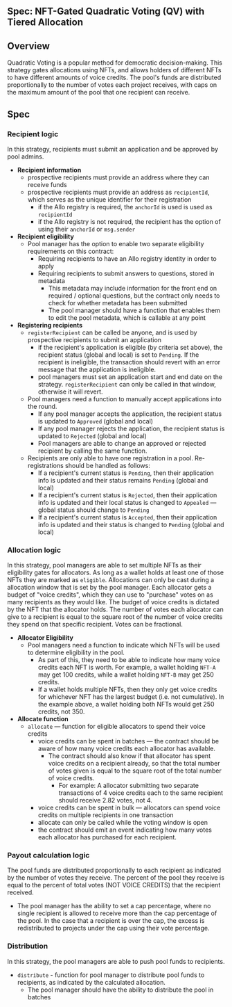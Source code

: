 Spec: NFT-Gated Quadratic Voting (QV) with Tiered Allocation
---------------------------------

## Overview 
Quadratic Voting is a popular method for democratic decision-making. This strategy gates allocations using NFTs, and allows holders of different NFTs to have different amounts of voice credits. The pool's funds are distributed proportionally to the number of votes each project receives, with caps on the maximum amount of the pool that one recipient can receive. 

## Spec
### Recipient logic
In this strategy, recipients must submit an application and be approved by pool admins. 
- **Recipient information**
    - prospective recipients must provide an address where they can receive funds
    - prospective recipients must provide an address as `recipientId`, which serves as the unique identifier for their registration
        - if the Allo registry is required, the `anchorId` is used is used as `recipientId`
        - if the Allo registry is not required, the recipient has the option of using their `anchorId` or `msg.sender`
- **Recipient eligibility**
    - Pool manager has the option to enable two separate eligibility requirements on this contract:
        - Requiring recipients to have an Allo registry identity in order to apply
        - Requiring recipients to submit answers to questions, stored in metadata
            - This metadata may include information for the front end on required / optional questions, but the contract only needs to check for whether metadata has been submitted
            - The pool manager should have a function that enables them to edit the pool metadata, which is callable at any point
- **Registering recipients**
    - `registerRecipient` can be called be anyone, and is used by prospective recipients to submit an application
        - if the recipient's application is eligible (by criteria set above), the recipient status (global and local) is set to `Pending`. If the recipient is ineligible, the transaction should revert with an error message that the application is ineligible. 
        - pool managers must set an application start and end date on the strategy. `registerRecipient` can only be called in that window, otherwise it will revert. 
    - Pool managers need a function to manually accept applications into the round. 
        - If any pool manager accepts the application, the recipient status is updated to `Approved` (global and local)
        - If any pool manager rejects the application, the recipient status is updated to `Rejected` (global and local)
        - Pool managers are able to change an approved or rejected recipient by calling the same function. 
    - Recipients are only able to have one registration in a pool. Re-registrations should be handled as follows:
        - If a recipient's current status is `Pending`, then their application info is updated and their status remains `Pending` (global and local)
        - If a recipient's current status is `Rejected`, then their application info is updated and their local status is changed to `Appealed` — global status should change to `Pending`
        - If a recipient's current status is `Accepted`, then their application info is updated and their status is changed to `Pending` (global and local)

### Allocation logic
In this strategy, pool managers are able to set multiple NFTs as their eligibility gates for allocators. As long as a wallet holds at least one of those NFTs they are marked as `eligible`. Allocations can only be cast during a allocation window that is set by the pool manager. Each allocator gets a budget of "voice credits", which they can use to "purchase" votes on as many recipients as they would like. The budget of voice credits is dictated by the NFT that the allocator holds. The number of votes each allocator can give to a recipient is equal to the square root of the number of voice credits they spend on that specific recipient. Votes can be fractional. 
- **Allocator Eligibility**
    - Pool managers need a function to indicate which NFTs will be used to determine eligibility in the pool.
        - As part of this, they need to be able to indicate how many voice credits each NFT is worth. For example, a wallet holding `NFT-A` may get 100 credits, while a wallet holding `NFT-B` may get 250 credits. 
        - If a wallet holds multiple NFTs, then they only get voice credits for whichever NFT has the largest budget (i.e. not cumulative). In the example above, a wallet holding both NFTs would get 250 credits, not 350. 
- **Allocate function**
    - `allocate` — function for eligible allocators to spend their voice credits
        - voice credits can be spent in batches — the contract should be aware of how many voice credits each allocator has available. 
            - The contract should also know if that allocator has spent voice credits on a recipient already, so that the total number of votes given is equal to the square root of the total number of voice credits. 
                - For example: A allocator submitting two separate transactions of 4 voice credits each to the same recipient should receive 2.82 votes, not 4.
        - voice credits can be spent in bulk — allocators can spend voice credits on multiple recipients in one transaction
        - allocate can only be called while the voting window is open
        - the contract should emit an event indicating how many votes each allocator has purchased for each recipient. 

### Payout calculation logic
The pool funds are distributed proportionally to each recipient as indicated by the number of votes they receive. The percent of the pool they receive is equal to the percent of total votes (NOT VOICE CREDITS) that the recipient received. 
- The pool manager has the ability to set a cap percentage, where no single recipient is allowed to receive more than the cap percentage of the pool. In the case that a recipient is over the cap, the excess is redistributed to projects under the cap using their vote percentage. 

### Distribution
In this strategy, the pool managers are able to push pool funds to recipients.

- `distribute` - function for pool manager to distribute pool funds to recipients, as indicated by the calculated allocation. 
    - The pool manager should have the ability to distribute the pool in batches
